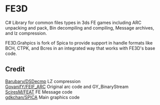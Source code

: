 # FE3D
C# Library for common files types in 3ds FE games including ARC unpacking and pack, 
Bin decompiling and compiling, Message archives, and lz compression.

FE3D.Grahpics is fork of Spica to provide support in handle formats like BCH, CTPK, and Bcres in an integrated way that works with FE3D's base code. 

## Credit 
[Barubary/DSDecmp](https://github.com/Barubary/dsdecmp) LZ compression<br/>
[GovanifY/FEIF_ARC](https://github.com/GovanifY/FEIF_ARC) Original arc code and GY_BinaryStream<br/>
[SciresM/FEAT](https://github.com/SciresM/FEAT) FE Message code<br/>
[gdkchan/SPICA](https://github.com/gdkchan/SPICA) Main graphics code

